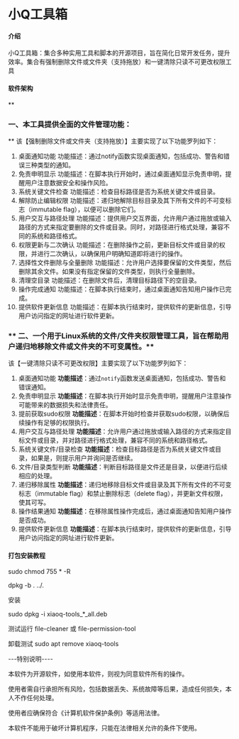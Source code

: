 # 小Q工具箱

#### 介绍
小Q工具箱：集合多种实用工具和脚本的开源项目，旨在简化日常开发任务，提升效率。集合有强制删除文件或文件夹（支持拖放）和一键清除只读不可更改权限工具

#### 软件架构
 **

### 一、本工具提供全面的文件管理功能：
** 
该【强制删除文件或文件夹（支持拖放）】主要实现了以下功能罗列如下：
1. 桌面通知功能
功能描述‌：通过notify函数实现桌面通知，包括成功、警告和错误三种类型的通知。
2. 免责申明显示
功能描述‌：在脚本执行开始时，通过桌面通知显示免责申明，提醒用户注意数据安全和操作风险。
3. 系统关键文件检查
功能描述‌：检查目标路径是否为系统关键文件或目录。
4. 解除防止编辑权限
功能描述‌：递归地解除目标目录及其下所有文件的不可变标志（immutable flag），以便可以删除它们。
5. 用户交互与路径处理
功能描述‌：提供用户交互界面，允许用户通过拖放或输入路径的方式来指定要删除的文件或目录。同时，对路径进行格式处理，兼容不同的系统和路径格式。
6. 权限更新与二次确认
功能描述‌：在删除操作之前，更新目标文件或目录的权限，并进行二次确认，以确保用户明确知道即将进行的操作。
7. 选择性文件删除与全量删除
功能描述‌：允许用户选择要保留的文件类型，然后删除其余文件。如果没有指定保留的文件类型，则执行全量删除。
8. 清理空目录
功能描述‌：在删除文件后，清理目标路径下的空目录。
9. 操作完成通知
功能描述‌：在脚本执行结束时，通过桌面通知告知用户操作已完成。
10. 提供软件更新信息
功能描述‌：在脚本执行结束时，提供软件的更新信息，引导用户访问指定的网址进行软件更新。
###  ** 二、一个用于Linux系统的文件/文件夹权限管理工具，旨在帮助用户递归地移除文件或文件夹的不可变属性。** 

 该【一键清除只读不可更改权限】主要实现了以下功能罗列如下：
1. 桌面通知功能
**功能描述**：通过`notify`函数发送桌面通知，包括成功、警告和错误通知。
2. 免责申明显示
**功能描述**：在脚本执行开始时显示免责申明，提醒用户注意操作可能带来的数据损失和法律责任。
3. 提前获取sudo权限
**功能描述**：在脚本开始时检查并获取sudo权限，以确保后续操作有足够的权限执行。
4. 用户交互与路径处理
**功能描述**：允许用户通过拖放或输入路径的方式来指定目标文件或目录，并对路径进行格式处理，兼容不同的系统和路径格式。
5. 系统关键文件/目录检查
**功能描述**：检查目标路径是否为系统关键文件或目录，如果是，则提示用户并询问是否继续。
6. 文件/目录类型判断
**功能描述**：判断目标路径是文件还是目录，以便进行后续相应的处理。
7. 递归移除属性
**功能描述**：递归地移除目标文件或目录及其下所有文件的不可变标志（immutable flag）和禁止删除标志（delete flag），并更新文件权限，使其可写。
8. 操作结果通知
**功能描述**：在移除属性操作完成后，通过桌面通知告知用户操作是否成功。
9. 提供软件更新信息
**功能描述**：在脚本执行结束时，提供软件的更新信息，引导用户访问指定的网址进行软件更新。


#### 打包安装教程

sudo chmod 755 * -R

dpkg -b . ../.


安装

sudo dpkg -i xiaoq-tools_*_all.deb


测试运行
file-cleaner   或   file-permission-tool


卸载测试
sudo apt remove xiaoq-tools


---特别说明----

本软件为开源软件，如使用本软件，则视为同意软件所有的操作。

使用者需自行承担所有风险，包括数据丢失、系统故障等后果，造成任何损失，本人不作任何处理。

使用者应确保符合《计算机软件保护条例》等适用法律。

本软件不能用于破坏计算机程序，只能在法律相关允许的条件下使用。
